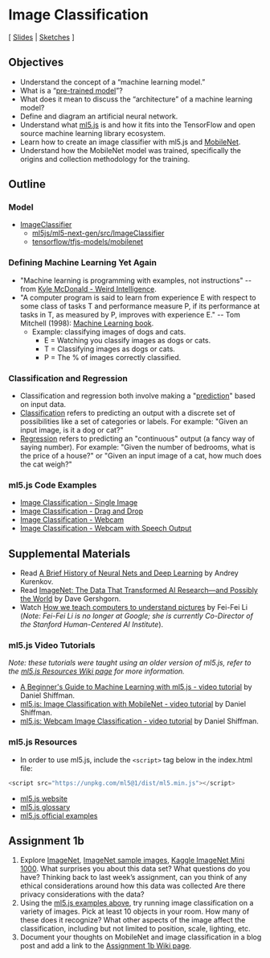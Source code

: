 # Image Classification

[ [Slides](https://docs.google.com/presentation/d/1-J2tNmG0lXD5k_K3jJlTvW3SxCKbSO9FvRXGuSuA5Ic/) \| [Sketches](https://editor.p5js.org/jackbdu/collections/kjuPKBzeH) ]

## Objectives

-   Understand the concept of a “machine learning model.”
-   What is a “[pre-trained model](https://docs.ml5js.org/#/learn/ml5-glossary?id=pretrained-model)”?
-   What does it mean to discuss the “architecture” of a machine learning model?
-   Define and diagram an artificial neural network.
-   Understand what [ml5.js](https://ml5js.org/about/) is and how it fits into the TensorFlow and open source machine learning library ecosystem.
-   Learn how to create an image classifier with ml5.js and [MobileNet](https://docs.ml5js.org/#/learn/ml5-glossary?id=mobilenet).
-   Understand how the MobileNet model was trained, specifically the origins and collection methodology for the training.

## Outline

### Model

-   [ImageClassifier](https://docs.ml5js.org/#/reference/image-classifier)
    -   [ml5js/ml5-next-gen/src/ImageClassifier](https://github.com/ml5js/ml5-next-gen/tree/main/src/ImageClassifier)
    -   [tensorflow/tfjs-models/mobilenet](https://github.com/tensorflow/tfjs-models/tree/master/mobilenet)

### Defining Machine Learning Yet Again

-   "Machine learning is programming with examples, not instructions" -- from [Kyle McDonald - Weird Intelligence](https://vimeo.com/304110435).
-   "A computer program is said to learn from experience E with respect to some class of tasks T and performance measure P, if its performance at tasks in T, as measured by P, improves with experience E." -- Tom Mitchell (1998): [Machine Learning book](http://amzn.to/2nLdRgQ).
    -   Example: classifying images of dogs and cats.
        -   E = Watching you classify images as dogs or cats.
        -   T = Classifying images as dogs or cats.
        -   P = The % of images correctly classified.

### Classification and Regression

-   Classification and regression both involve making a "[prediction](https://docs.ml5js.org/#/learn/ml5-glossary?id=prediction)" based on input data.
-   [Classification](https://docs.ml5js.org/#/learn/ml5-glossary?id=classification) refers to predicting an output with a discrete set of possibilities like a set of categories or labels. For example: "Given an input image, is it a dog or cat?"
-   [Regression](https://docs.ml5js.org/#/learn/ml5-glossary?id=regression-analysis) refers to predicting an "continuous" output (a fancy way of saying number). For example: "Given the number of bedrooms, what is the price of a house?" or "Given an input image of a cat, how much does the cat weigh?"

### ml5.js Code Examples

-   [Image Classification - Single Image](https://editor.p5js.org/ml5/sketches/pjPr6XmPY)
-   [Image Classification - Drag and Drop](https://editor.p5js.org/jackbdu/sketches/LKbmAl6o_)
-   [Image Classification - Webcam](https://editor.p5js.org/ml5/sketches/K0sjaEO19)
-   [Image Classification - Webcam with Speech Output](https://editor.p5js.org/jackbdu/sketches/Zja0ej8tn)

## Supplemental Materials

-   Read [A Brief History of Neural Nets and Deep Learning](http://www.andreykurenkov.com/writing/a-brief-history-of-neural-nets-and-deep-learning/) by Andrey Kurenkov.
-   Read [ImageNet: The Data That Transformed AI Research—and Possibly the World](https://qz.com/1034972/the-data-that-changed-the-direction-of-ai-research-and-possibly-the-world/) by Dave Gershgorn.
-   Watch [How we teach computers to understand pictures](https://www.youtube.com/watch?v=40riCqvRoMs) by Fei-Fei Li (_Note: Fei-Fei Li is no longer at Google; she is currently Co-Director of the Stanford Human-Centered AI Institute_).

### ml5.js Video Tutorials

_Note: these tutorials were taught using an older version of ml5.js, refer to the [ml5.js Resources Wiki page](https://github.com/jackbdu/Intro-ML-Arts-IMA-Summer24/wiki/ml5.js-Resources) for more information._

-   [A Beginner's Guide to Machine Learning with ml5.js - video tutorial](https://youtu.be/jmznx0Q1fP0?list=PLRqwX-V7Uu6YPSwT06y_AEYTqIwbeam3y) by Daniel Shiffman.
-   [ml5.js: Image Classification with MobileNet - video tutorial](https://youtu.be/yNkAuWz5lnY?list=PLRqwX-V7Uu6YPSwT06y_AEYTqIwbeam3y) by Daniel Shiffman.
-   [ml5.js: Webcam Image Classification - video tutorial](https://youtu.be/D9BoBSkLvFo?list=PLRqwX-V7Uu6YPSwT06y_AEYTqIwbeam3y) by Daniel Shiffman.

### ml5.js Resources

-   In order to use ml5.js, include the `<script>` tag below in the index.html file:

```javascript
<script src="https://unpkg.com/ml5@1/dist/ml5.min.js"></script>
```

-   [ml5.js website](https://ml5js.org)
-   [ml5.js glossary](https://docs.ml5js.org/#/learn/ml5-glossary)
-   [ml5.js official examples](https://editor.p5js.org/ml5/sketches)

## Assignment 1b

1. Explore [ImageNet](http://image-net.org/index), [ImageNet sample images](https://github.com/EliSchwartz/imagenet-sample-images/blob/master/gallery.md), [Kaggle ImageNet Mini 1000](https://www.kaggle.com/datasets/ifigotin/imagenetmini-1000). What surprises you about this data set? What questions do you have? Thinking back to last week’s assignment, can you think of any ethical considerations around how this data was collected Are there privacy considerations with the data?
2. Using the [ml5.js examples above](#ml5-code-editor-examples), try running image classification on a variety of images. Pick at least 10 objects in your room. How many of these does it recognize? What other aspects of the image affect the classification, including but not limited to position, scale, lighting, etc.
3. Document your thoughts on MobileNet and image classification in a blog post and add a link to the [Assignment 1b Wiki page](https://github.com/jackbdu/Intro-ML-Arts-IMA-Summer24/wiki/Assignment-1b).
